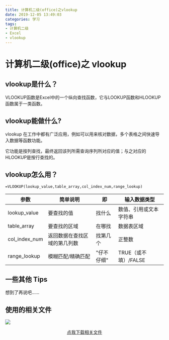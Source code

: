 ```yaml
---
title: 计算机二级(office)之vlookup
date: 2019-12-05 13:49:03
categories: 学习
tags: 
- 计算机二级
- Excel
- vlookup
---
```


# 计算机二级(office)之 vlookup

## vlookup是什么？

VLOOKUP函数是Excel中的一个纵向查找函数，它与LOOKUP函数和HLOOKUP函数属于一类函数。

## vlookup能做什么?

vlookup 在工作中都有广泛应用，例如可以用来核对数据，多个表格之间快速导入数据等函数功能。

它功能是按列查找，最终返回该列所需查询序列所对应的值；与之对应的HLOOKUP是按行查找的。

## vlookup怎么用？



```
=VLOOKUP(lookup_value,table_array,col_index_num,range_lookup)
```

| **参数**      | **简单说明**                 | 即   |**输入数据类型**       |
| ------------- | ---------------------------- | ---------------------- |---------------------- |
| lookup_value  | 要查找的值                   | 找什么 | 数值、引用或文本字符串 |
| table_array   | 要查找的区域                 | 在哪找 | 数据表区域             |
| col_index_num | 返回数据在查找区域的第几列数 | 找第几个 | 正整数                 |
| range_lookup  | 模糊匹配/精确匹配            | "仔不仔细" | TRUE（或不填）/FALSE   |

## 一些其他 Tips

想到了再说吧……

## 使用的相关文件

<p><a  href="http://nut.jingzhidh.com/vlookup例表.xlsx"><img src="http://nut.jingzhidh.com/下载.png"></img><center>点我下载相关文件</center></a></p>

